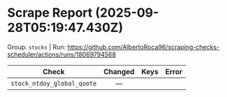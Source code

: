 # Scrape Report (2025-09-28T05:19:47.430Z)

Group: `stocks`  |  Run: https://github.com/AlbertoRoca96/scraping-checks-scheduler/actions/runs/18069794568

| Check | Changed | Keys | Error |
|---|:---:|:--|:--|
| `stock_ntdoy_global_quote` | — |  |  |

